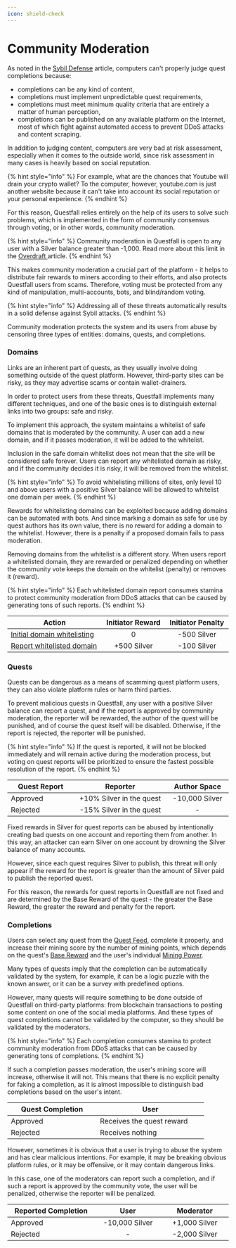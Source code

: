 ```yaml
---
icon: shield-check
---
```


# Community Moderation

As noted in the [Sybil Defense](../../overview/sybil-defence.md) article, computers can't properly judge quest completions because:

* completions can be any kind of content,
* completions must implement unpredictable quest requirements,
* completions must meet minimum quality criteria that are entirely a matter of human perception,
* completions can be published on any available platform on the Internet, most of which fight against automated access to prevent DDoS attacks and content scraping.

In addition to judging content, computers are very bad at risk assessment, especially when it comes to the outside world, since risk assessment in many cases is heavily based on social reputation.

{% hint style="info" %}
For example, what are the chances that Youtube will drain your crypto wallet? To the computer, however, youtube.com is just another website because it can't take into account its social reputation or your personal experience.
{% endhint %}

For this reason, Questfall relies entirely on the help of its users to solve such problems, which is implemented in the form of community consensus through voting, or in other words, community moderation.

{% hint style="info" %}
Community moderation in Questfall is open to any user with a Silver balance greater than -1,000. Read more about this limit in the [Overdraft ](overdraft.md)article.
{% endhint %}

This makes community moderation a crucial part of the platform - it helps to distribute fair rewards to miners according to their efforts, and also protects Questfall users from scams. Therefore, voting must be protected from any kind of manipulation, multi-accounts, bots, and blind/random voting.

{% hint style="info" %}
Addressing all of these threats automatically results in a solid defense against Sybil attacks.
{% endhint %}

Community moderation protects the system and its users from abuse by censoring three types of entities: domains, quests, and completions.

### Domains

Links are an inherent part of quests, as they usually involve doing something outside of the quest platform. However, third-party sites can be risky, as they may advertise scams or contain wallet-drainers.

In order to protect users from these threats, Questfall implements many different techniques, and one of the basic ones is to distinguish external links into two groups: safe and risky.

To implement this approach, the system maintains a whitelist of safe domains that is moderated by the community. A user can add a new domain, and if it passes moderation, it will be added to the whitelist.

Inclusion in the safe domain whitelist does not mean that the site will be considered safe forever. Users can report any whitelisted domain as risky, and if the community decides it is risky, it will be removed from the whitelist.

{% hint style="info" %}
To avoid whitelisting millions of sites, only level 10 and above users with a positive Silver balance will be allowed to whitelist one domain per week.
{% endhint %}

Rewards for whitelisting domains can be exploited because adding domains can be automated with bots. And since marking a domain as safe for use by quest authors has its own value, there is no reward for adding a domain to the whitelist. However, there is a penalty if a proposed domain fails to pass moderation.

Removing domains from the whitelist is a different story. When users report a whitelisted domain, they are rewarded or penalized depending on whether the community vote keeps the domain on the whitelist (penalty) or removes it (reward).

{% hint style="info" %}
Each whitelisted domain report consumes stamina to protect community moderation from DDoS attacks that can be caused by generating tons of such reports.
{% endhint %}

<table><thead><tr><th width="243">Action</th><th width="155" align="center">Initiator Reward</th><th width="155" align="center">Initiator Penalty</th></tr></thead><tbody><tr><td><a data-footnote-ref href="#user-content-fn-1">Initial domain whitelisting</a></td><td align="center">0</td><td align="center">-500 Silver</td></tr><tr><td><a data-footnote-ref href="#user-content-fn-2">Report whitelisted domain</a></td><td align="center">+500 Silver</td><td align="center">-100 Silver</td></tr></tbody></table>

### Quests

Quests can be dangerous as a means of scamming quest platform users, they can also violate platform rules or harm third parties.

To prevent malicious quests in Questfall, any user with a positive Silver balance can report a quest, and if the report is approved by community moderation, the reporter will be rewarded, the author of the quest will be punished, and of course the quest itself will be disabled. Otherwise, if the report is rejected, the reporter will be punished.

{% hint style="info" %}
If the quest is reported, it will not be blocked immediately and will remain active during the moderation process, but voting on quest reports will be prioritized to ensure the fastest possible resolution of the report.
{% endhint %}

<table><thead><tr><th width="145">Quest Report</th><th width="214" align="center">Reporter</th><th width="135" align="center">Author Space</th></tr></thead><tbody><tr><td>Approved</td><td align="center">+10% Silver in the quest</td><td align="center">-10,000 Silver</td></tr><tr><td>Rejected</td><td align="center">-15% Silver in the quest</td><td align="center">-</td></tr></tbody></table>

Fixed rewards in Silver for quest reports can be abused by intentionally creating bad quests on one account and reporting them from another. In this way, an attacker can earn Silver on one account by drowning the Silver balance of many accounts.

However, since each quest requires Silver to publish, this threat will only appear if the reward for the report is greater than the amount of Silver paid to publish the reported quest.

For this reason, the rewards for quest reports in Questfall are not fixed and are determined by the Base Reward of the quest - the greater the Base Reward, the greater the reward and penalty for the report.

### Completions

Users can select any quest from the [Quest Feed](../../overview/global-feed.md), complete it properly, and increase their mining score by the number of mining points, which depends on the quest's [Base Reward](../quest-creation-10/quest-bounty.md) and the user's individual [Mining Power](../quest-completion-40/mining-power.md).

Many types of quests imply that the completion can be automatically validated by the system, for example, it can be a logic puzzle with the known answer, or it can be a survey with predefined options.

However, many quests will require something to be done outside of Questfall on third-party platforms: from blockchain transactions to posting some content on one of the social media platforms. And these types of quest completions cannot be validated by the computer, so they should be validated by the moderators.

{% hint style="info" %}
Each completion consumes stamina to protect community moderation from DDoS attacks that can be caused by generating tons of completions.
{% endhint %}

If such a completion passes moderation, the user's mining score will increase, otherwise it will not. This means that there is no explicit penalty for faking a completion, as it is almost impossible to distinguish bad completions based on the user's intent.

<table><thead><tr><th width="187">Quest Completion</th><th width="229">User</th></tr></thead><tbody><tr><td>Approved</td><td>Receives the quest reward</td></tr><tr><td>Rejected</td><td>Receives nothing</td></tr></tbody></table>

However, sometimes it is obvious that a user is trying to abuse the system and has clear malicious intentions. For example, it may be breaking obvious platform rules, or it may be offensive, or it may contain dangerous links.

In this case, one of the moderators can report such a completion, and if such a report is approved by the community vote, the user will be penalized, otherwise the reporter will be penalized.

<table><thead><tr><th width="211">Reported Completion</th><th width="155" align="center">User</th><th width="155" align="center">Moderator</th></tr></thead><tbody><tr><td>Approved</td><td align="center">-10,000 Silver</td><td align="center">+1,000 Silver</td></tr><tr><td>Rejected</td><td align="center">-</td><td align="center">-2,000 Silver</td></tr></tbody></table>

[^1]: The initiator is rewarded if the domain is whitelisted.

[^2]: The initiator is rewarded if the domain is removed from the whitelist.
